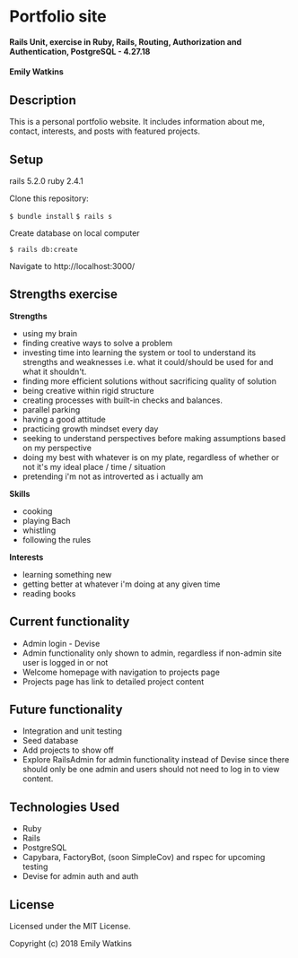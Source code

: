 # Portfolio site

#### Rails Unit, exercise in Ruby, Rails, Routing, Authorization and Authentication, PostgreSQL - 4.27.18

#### Emily Watkins

## Description

This is a personal portfolio website. It includes information about me, contact, interests, and posts with featured projects.

## Setup

rails 5.2.0
ruby 2.4.1

Clone this repository:

`$ bundle install`
`$ rails s`

Create database on local computer

`$ rails db:create`

Navigate to http://localhost:3000/

## Strengths exercise

__Strengths__
* using my brain
* finding creative ways to solve a problem
* investing time into learning the system or tool to understand its strengths and weaknesses i.e. what it could/should be used for and what it shouldn't.
* finding more efficient solutions without sacrificing quality of solution
* being creative within rigid structure
* creating processes with built-in checks and balances.
* parallel parking
* having a good attitude
* practicing growth mindset every day
* seeking to understand perspectives before making assumptions based on my perspective
* doing my best with whatever is on my plate, regardless of whether or not it's my ideal place / time / situation
* pretending i'm not as introverted as i actually am

__Skills__
* cooking
* playing Bach
* whistling
* following the rules

__Interests__
* learning something new
* getting better at whatever i'm doing at any given time
* reading books

## Current functionality
* Admin login - Devise
* Admin functionality only shown to admin, regardless if non-admin site user is logged in or not
* Welcome homepage with navigation to projects page
* Projects page has link to detailed project content

## Future functionality
* Integration and unit testing
* Seed database
* Add projects to show off
* Explore RailsAdmin for admin functionality instead of Devise since there should only be one admin and users should not need to log in to view content.

## Technologies Used

* Ruby
* Rails
* PostgreSQL
* Capybara, FactoryBot, (soon SimpleCov) and rspec for upcoming testing
* Devise for admin auth and auth

## License

Licensed under the MIT License.

Copyright (c) 2018 Emily Watkins
